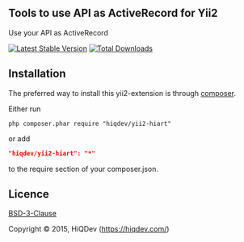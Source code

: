 Tools to use API as ActiveRecord for Yii2
-----------------------------------------

Use your API as ActiveRecord

[![Latest Stable Version](https://poser.pugx.org/hiqdev/yii2-hiart/v/stable.png)](https://packagist.org/packages/hiqdev/yii2-hiart)
[![Total Downloads](https://poser.pugx.org/hiqdev/yii2-hiart/downloads.png)](https://packagist.org/packages/hiqdev/yii2-hiart)

## Installation

The preferred way to install this yii2-extension is through [composer](http://getcomposer.org/download/).

Either run

```
php composer.phar require "hiqdev/yii2-hiart"
```

or add

```json
"hiqdev/yii2-hiart": "*"
```

to the require section of your composer.json.

## Licence

[BSD-3-Clause](http://choosealicense.com/licenses/bsd-3-clause)

Copyright © 2015, HiQDev (https://hiqdev.com/)
